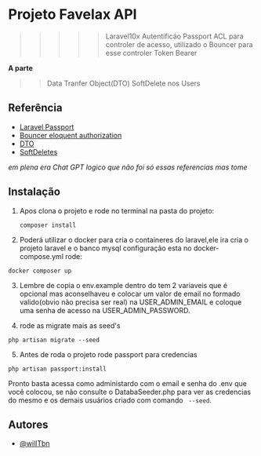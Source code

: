 # Projeto Favelax API

>>>>>Laravel10x
>>>>Autentificão Passport
>>>ACL para controler de acesso, utilizado o Bouncer para esse controler
>>Token Bearer

**A parte**
>>Data Tranfer Object(DTO)
>SoftDelete nos Users

## Referência

 - [Laravel Passport](https://laravel.com/docs/10.x/passport#main-content)
 - [Bouncer eloquent authorization](https://github.com/JosephSilber/bouncer#customizing-bouncers-scope)
 - [DTO](https://dev.to/emrancu/data-transfer-object-dto-in-laravel-5apa)
 - [SoftDeletes](https://laravel.com/docs/10.x/eloquent#soft-deleting)

 _*em plena era Chat GPT logico que não foi só essas referencias mas tome*_



## Instalação
1. Apos clona o projeto e rode no terminal na pasta do projeto:

    ```
    composer install
    ```
2. Poderá utilizar o docker para cria o containeres do laravel,ele ira cria o projeto laravel e o banco mysql
configuração esta no docker-compose.yml
rode: 

```
docker composer up 
```

3. Lembre de copia o env.example dentro do tem 2 variaveis que é opcional mas aconselhaveu e colocar um valor de email no formado valido(obvio não precisa ser real) na USER_ADMIN_EMAIL e coloque uma senha de acesso na USER_ADMIN_PASSWORD.

4. rode as migrate mais as seed's

```
php artisan migrate --seed
````

5. Antes de roda o projeto rode passport para credencias 

``` 
php artisan passport:install  
```

Pronto basta acessa como administardo com o email e senha do .env que você colocou, se não consulte o DatabaSeeder.php para ver as credencias do mesmo e os demais usuários criado com comando `` --seed``.
    
## Autores

- [@willTbn](https://github.com/WillTbn)


